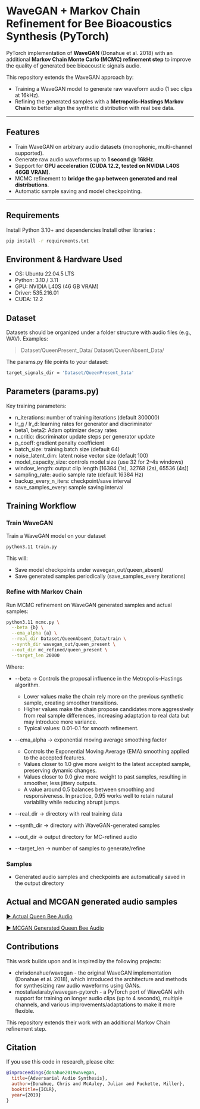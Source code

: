 # WaveGAN + Markov Chain Refinement for Bee Bioacoustics Synthesis (PyTorch)

PyTorch implementation of **WaveGAN** (Donahue et al. 2018) with an additional **Markov Chain Monte Carlo (MCMC) refinement step** to improve the quality of generated bee bioacoustic signals audio.  

This repository extends the WaveGAN approach by:
- Training a WaveGAN model to generate raw waveform audio (1 sec clips at 16kHz).
- Refining the generated samples with a **Metropolis–Hastings Markov Chain** to better align the synthetic distribution with real bee data.

---

## Features
- Train WaveGAN on arbitrary audio datasets (monophonic, multi-channel supported).
- Generate raw audio waveforms up to **1 second @ 16kHz**.
- Support for **GPU acceleration (CUDA 12.2, tested on NVIDIA L40S 46GB VRAM)**.
- MCMC refinement to **bridge the gap between generated and real distributions**.
- Automatic sample saving and model checkpointing.

---
## Requirements
Install Python 3.10+ and dependencies
Install other libraries : 
```bash
pip install -r requirements.txt
```
## Environment & Hardware Used
- OS: Ubuntu 22.04.5 LTS
- Python: 3.10 / 3.11
- GPU: NVIDIA L40S (46 GB VRAM)
- Driver: 535.216.01
- CUDA: 12.2

## Dataset
Datasets should be organized under a folder structure with audio files (e.g., WAV).
Examples:
> Dataset/QueenPresent_Data/
> Dataset/QueenAbsent_Data/

The params.py file points to your dataset:
```bash
target_signals_dir = 'Dataset/QueenPresent_Data'
```
## Parameters (params.py)

Key training parameters:

- n_iterations: number of training iterations (default 300000)
- lr_g / lr_d: learning rates for generator and discriminator
- beta1, beta2: Adam optimizer decay rates
- n_critic: discriminator update steps per generator update
- p_coeff: gradient penalty coefficient
- batch_size: training batch size (default 64)
- noise_latent_dim: latent noise vector size (default 100)
- model_capacity_size: controls model size (use 32 for 2–4s windows)
- window_length: output clip length [16384 (1s), 32768 (2s), 65536 (4s)]
- sampling_rate: audio sample rate (default 16384 Hz)
- backup_every_n_iters: checkpoint/save interval
- save_samples_every: sample saving interval

## Training Workflow
### Train WaveGAN
Train a WaveGAN model on your dataset
```bash
python3.11 train.py
```
This will:
- Save model checkpoints under wavegan_out/queen_absent/
- Save generated samples periodically (save_samples_every iterations)

### Refine with Markov Chain
Run MCMC refinement on WaveGAN generated samples and actual samples:
```bash
python3.11 mcmc.py \
  --beta {b} \
  --ema_alpha {a} \
  --real_dir Dataset/QueenAbsent_Data/train \
  --synth_dir wavegan_out/queen_present \
  --out_dir mc_refined/queen_present \
  --target_len 20000
```
Where:

- --beta → Controls the proposal influence in the Metropolis–Hastings algorithm.
  - Lower values make the chain rely more on the previous synthetic sample, creating smoother transitions.
  - Higher values make the chain propose candidates more aggressively from real sample differences, increasing adaptation to real data but may introduce more variance.
  - Typical values: 0.01–0.1 for smooth refinement.
- --ema_alpha → exponential moving average smoothing factor
  - Controls the Exponential Moving Average (EMA) smoothing applied to the accepted features.
  - Values closer to 1.0 give more weight to the latest accepted sample, preserving dynamic changes.
  - Values closer to 0.0 give more weight to past samples, resulting in smoother, less jittery outputs.
  - A value around 0.5 balances between smoothing and responsiveness. In practice, 0.95 works well to retain natural variability while reducing abrupt jumps.

- --real_dir → directory with real training data
- --synth_dir → directory with WaveGAN-generated samples
- --out_dir → output directory for MC-refined audio
- --target_len → number of samples to generate/refine

### Samples
- Generated audio samples and checkpoints are automatically saved in the output directory

## Actual and MCGAN generated audio samples
[▶️ Actual Queen Bee Audio](samples/actual_queen_present_bee)

[▶️ MCGAN Generated Queen Bee Audio](samples/mcgan_synthetic_queen_present_bee)

## Contributions
This work builds upon and is inspired by the following projects:

- chrisdonahue/wavegan - the original WaveGAN implementation (Donahue et al. 2018), which introduced the architecture and methods for synthesizing raw audio waveforms using GANs.
- mostafaelaraby/wavegan-pytorch - a PyTorch port of WaveGAN with support for training on longer audio clips (up to 4 seconds), multiple channels, and various improvements/adaptations to make it more flexible.

This repository extends their work with an additional Markov Chain refinement step.

## Citation

If you use this code in research, please cite:
```bibtex
@inproceedings{donahue2019wavegan,
  title={Adversarial Audio Synthesis},
  author={Donahue, Chris and McAuley, Julian and Puckette, Miller},
  booktitle={ICLR},
  year={2019}
}


